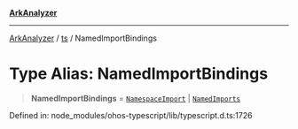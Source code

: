 [**ArkAnalyzer**](../../../../README.md)

***

[ArkAnalyzer](../../../../globals.md) / [ts](../README.md) / NamedImportBindings

# Type Alias: NamedImportBindings

> **NamedImportBindings** = [`NamespaceImport`](../interfaces/NamespaceImport.md) \| [`NamedImports`](../interfaces/NamedImports.md)

Defined in: node\_modules/ohos-typescript/lib/typescript.d.ts:1726
